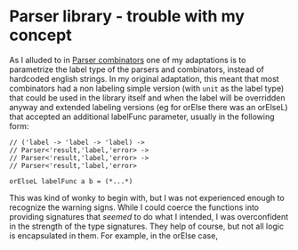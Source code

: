 # Parser library - trouble with my concept
As I alluded to in [Parser combinators](parser_lib.md) one of my adaptations is to parametrize the label type of the parsers and combinators, instead of hardcoded english strings.
In my original adaptation, this meant that most combinators had a non labeling simple version (with `unit` as the label type) that could be used in the library itself and when the label will be overridden anyway and extended labeling versions (eg for orElse there was an orElseL) that accepted an additional labelFunc parameter, usually in the following form:

```
// ('label -> 'label -> 'label) ->
// Parser<'result,'label,'error> ->
// Parser<'result,'label,'error> ->
// Parser<'result,'label,'error>

orElseL labelFunc a b = (*...*)
```
This was kind of wonky to begin with, but I was not experienced enough to recognize the warning signs. While I could coerce the functions into providing signatures that _seemed_ to do what I intended, I was overconfident in the strength of the type signatures. They help of course, but not all logic is encapsulated in them. For example, in the orElse case, 